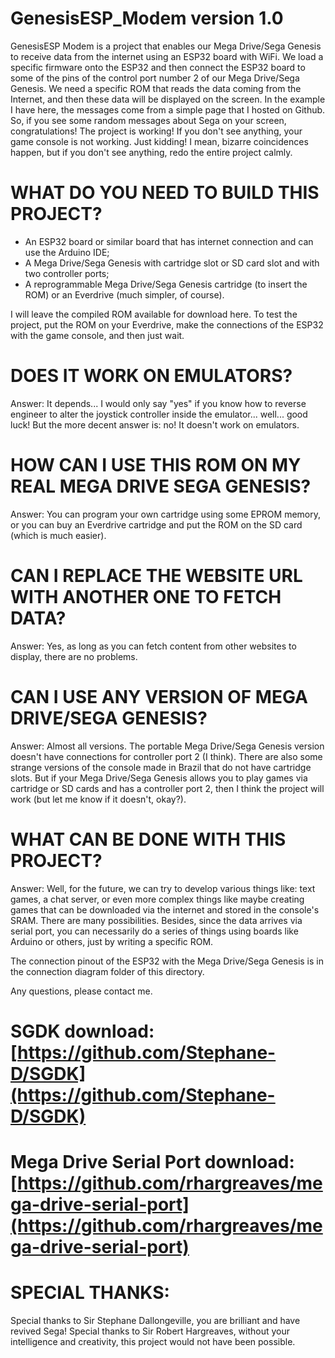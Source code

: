 # GenesisESP_Modem version 1.0

GenesisESP Modem is a project that enables our Mega Drive/Sega Genesis to receive data from the internet using an ESP32 board with WiFi. We load a specific firmware onto the ESP32 and then connect the ESP32 board to some of the pins of the control port number 2 of our Mega Drive/Sega Genesis. We need a specific ROM that reads the data coming from the Internet, and then these data will be displayed on the screen. In the example I have here, the messages come from a simple page that I hosted on Github. So, if you see some random messages about Sega on your screen, congratulations! The project is working! If you don't see anything, your game console is not working. Just kidding! I mean, bizarre coincidences happen, but if you don't see anything, redo the entire project calmly.

# WHAT DO YOU NEED TO BUILD THIS PROJECT?

- An ESP32 board or similar board that has internet connection and can use the Arduino IDE;
- A Mega Drive/Sega Genesis with cartridge slot or SD card slot and with two controller ports;
- A reprogrammable Mega Drive/Sega Genesis cartridge (to insert the ROM) or an Everdrive (much simpler, of course).

I will leave the compiled ROM available for download here. To test the project, put the ROM on your Everdrive, make the connections of the ESP32 with the game console, and then just wait.

# DOES IT WORK ON EMULATORS?

Answer: It depends... I would only say "yes" if you know how to reverse engineer to alter the joystick controller inside the emulator... well... good luck! But the more decent answer is: no! It doesn't work on emulators.

# HOW CAN I USE THIS ROM ON MY REAL MEGA DRIVE SEGA GENESIS?

Answer: You can program your own cartridge using some EPROM memory, or you can buy an Everdrive cartridge and put the ROM on the SD card (which is much easier).

# CAN I REPLACE THE WEBSITE URL WITH ANOTHER ONE TO FETCH DATA?

Answer: Yes, as long as you can fetch content from other websites to display, there are no problems.

# CAN I USE ANY VERSION OF MEGA DRIVE/SEGA GENESIS?

Answer: Almost all versions. The portable Mega Drive/Sega Genesis version doesn't have connections for controller port 2 (I think). There are also some strange versions of the console made in Brazil that do not have cartridge slots. But if your Mega Drive/Sega Genesis allows you to play games via cartridge or SD cards and has a controller port 2, then I think the project will work (but let me know if it doesn't, okay?).

# WHAT CAN BE DONE WITH THIS PROJECT?

Answer: Well, for the future, we can try to develop various things like: text games, a chat server, or even more complex things like maybe creating games that can be downloaded via the internet and stored in the console's SRAM. There are many possibilities. Besides, since the data arrives via serial port, you can necessarily do a series of things using boards like Arduino or others, just by writing a specific ROM.

The connection pinout of the ESP32 with the Mega Drive/Sega Genesis is in the connection diagram folder of this directory.

Any questions, please contact me.

# SGDK download: [https://github.com/Stephane-D/SGDK](https://github.com/Stephane-D/SGDK)

# Mega Drive Serial Port download: [https://github.com/rhargreaves/mega-drive-serial-port](https://github.com/rhargreaves/mega-drive-serial-port)

# SPECIAL THANKS:

Special thanks to Sir Stephane Dallongeville, you are brilliant and have revived Sega!
Special thanks to Sir Robert Hargreaves, without your intelligence and creativity, this project would not have been possible.


